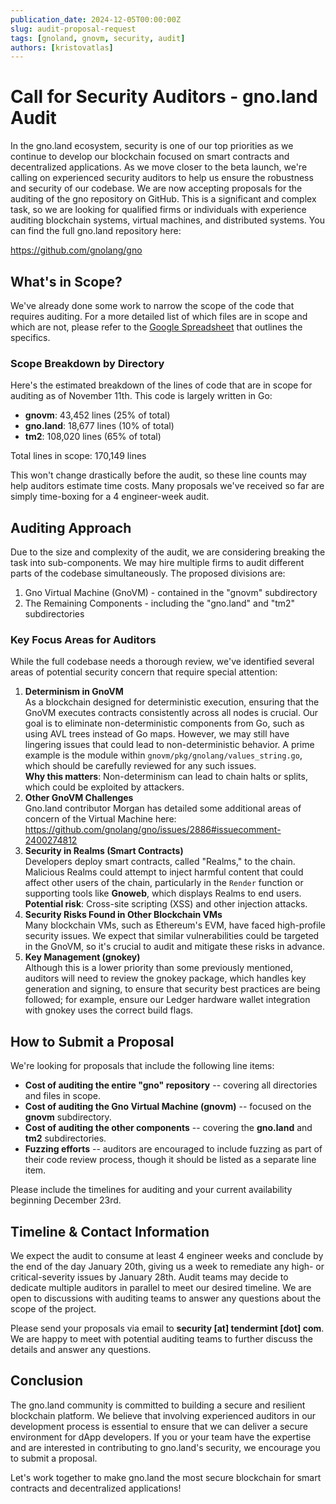 ```yaml
---
publication_date: 2024-12-05T00:00:00Z
slug: audit-proposal-request
tags: [gnoland, gnovm, security, audit]
authors: [kristovatlas]
---
```


# Call for Security Auditors - gno.land Audit

In the gno.land ecosystem, security is one of our top priorities as we continue to develop our blockchain focused on smart contracts and decentralized applications. As we move closer to the beta launch, we're calling on experienced security auditors to help us ensure the robustness and security of our codebase.
We are now accepting proposals for the auditing of the gno repository on GitHub. This is a significant and complex task, so we are looking for qualified firms or individuals with experience auditing blockchain systems, virtual machines, and distributed systems.
You can find the full gno.land repository here:

https://github.com/gnolang/gno

## What's in Scope?

We've already done some work to narrow the scope of the code that requires auditing. For a more detailed list of which files are in scope and which are not, please refer to the [Google Spreadsheet](https://docs.google.com/spreadsheets/d/1rAvzvCH1TBZAykWCzKpefJnbx0SaCEgnP6IypzX8Xo4/edit?usp=sharing) that outlines the specifics.

### Scope Breakdown by Directory

Here's the estimated breakdown of the lines of code that are in scope for auditing as of November 11th. This code is largely written in Go:

* **gnovm**: 43,452 lines (25% of total)
* **gno.land**: 18,677 lines (10% of total)
* **tm2**: 108,020 lines (65% of total)

Total lines in scope: 170,149 lines

This won't change drastically before the audit, so these line counts may help auditors estimate time costs. Many proposals we've received so far are simply time-boxing for a 4 engineer-week audit.

## Auditing Approach

Due to the size and complexity of the audit, we are considering breaking the task into sub-components. We may hire multiple firms to audit different parts of the codebase simultaneously. The proposed divisions are:

1. Gno Virtual Machine (GnoVM) - contained in the "gnovm" subdirectory
2. The Remaining Components - including the "gno.land" and "tm2" subdirectories

### Key Focus Areas for Auditors

While the full codebase needs a thorough review, we've identified several areas of potential security concern that require special attention:
1. **Determinism in GnoVM**  
    As a blockchain designed for deterministic execution, ensuring that the GnoVM executes contracts consistently across all nodes is crucial. Our goal is to eliminate non-deterministic components from Go, such as using AVL trees instead of Go maps. However, we may still have lingering issues that could lead to non-deterministic behavior. A prime example is the module within `gnovm/pkg/gnolang/values_string.go`, which should be carefully reviewed for any such issues.  
    **Why this matters**: Non-determinism can lead to chain halts or splits, which could be exploited by attackers.
2. **Other GnoVM Challenges**  
    Gno.land contributor Morgan has detailed some additional areas of concern of the Virtual Machine here: https://github.com/gnolang/gno/issues/2886#issuecomment-2400274812 
3. **Security in Realms (Smart Contracts)**  
    Developers deploy smart contracts, called "Realms," to the chain. Malicious Realms could attempt to inject harmful content that could affect other users of the chain, particularly in the `Render` function or supporting tools like **Gnoweb**, which displays Realms to end users.  
    **Potential risk**: Cross-site scripting (XSS) and other injection attacks.
4. **Security Risks Found in Other Blockchain VMs**  
    Many blockchain VMs, such as Ethereum's EVM, have faced high-profile security issues. We expect that similar vulnerabilities could be targeted in the GnoVM, so it's crucial to audit and mitigate these risks in advance.
5. **Key Management (gnokey)**  
    Although this is a lower priority than some previously mentioned, auditors will need to review the gnokey package, which handles key generation and signing, to ensure that security best practices are being followed; for example, ensure our Ledger hardware wallet integration with gnokey uses the correct build flags.

## How to Submit a Proposal

We're looking for proposals that include the following line items:

- **Cost of auditing the entire "gno" repository** -- covering all directories and files in scope.
- **Cost of auditing the Gno Virtual Machine (gnovm)** -- focused on the **gnovm** subdirectory.
- **Cost of auditing the other components** -- covering the **gno.land** and **tm2** subdirectories.
- **Fuzzing efforts** -- auditors are encouraged to include fuzzing as part of their code review process, though it should be listed as a separate line item.

Please include the timelines for auditing and your current availability beginning December 23rd. 

## Timeline & Contact Information
We expect the audit to consume at least 4 engineer weeks and conclude by the end of the day January 20th, giving us a week to remediate any high- or critical-severity issues by January 28th. Audit teams may decide to dedicate multiple auditors in parallel to meet our desired timeline. We are open to discussions with auditing teams to answer any questions about the scope of the project.

Please send your proposals via email to **security [at] tendermint [dot] com**. We are happy to meet with potential auditing teams to further discuss the details and answer any questions.


## Conclusion

The gno.land community is committed to building a secure and resilient blockchain platform. We believe that involving experienced auditors in our development process is essential to ensure that we can deliver a secure environment for dApp developers. If you or your team have the expertise and are interested in contributing to gno.land's security, we encourage you to submit a proposal.

Let's work together to make gno.land the most secure blockchain for smart contracts and decentralized applications!

